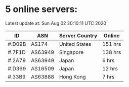 # 5 online servers:

Latest update at: Sun Aug 02 20:10:11 UTC 2020

| ID | ASN | Server Country | Online |
| -- | --- | -------------- | ------ |
| #.D09B | AS174 | United States | 151 hrs |
| #.7F1D | AS63949 | Singapore | 138 hrs |
| #.2A79 | AS63949 | Japan | 6 hrs |
| #.D369 | AS16509 | Japan | 12 hrs |
| #.33B9 | AS63888 | Hong Kong | 7 hrs |

